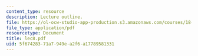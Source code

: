 ```yaml
---
content_type: resource
description: Lecture outline.
file: https://ol-ocw-studio-app-production.s3.amazonaws.com/courses/18-443-statistics-for-applications-fall-2003/5f67428371a7949ea2f6a17789581331_lec8.pdf
file_type: application/pdf
resourcetype: Document
title: lec8.pdf
uid: 5f674283-71a7-949e-a2f6-a17789581331
---
```

